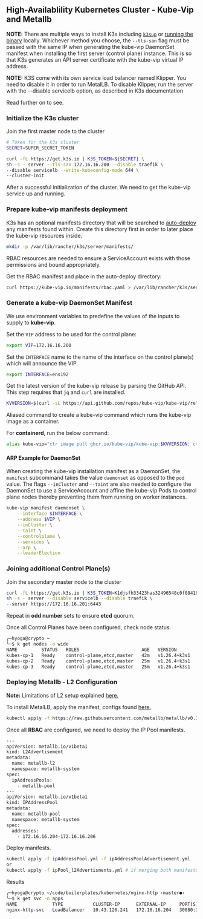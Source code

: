 ## High-Availablility Kubernetes Cluster - Kube-Vip and Metallb

**NOTE:** There are multiple ways to install K3s including [`k3sup`](https://k3sup.dev/) or [running the binary](https://rancher.com/docs/k3s/latest/en/quick-start/) locally. Whichever method you choose, the `--tls-san` flag must be passed with the same IP when generating the kube-vip DaemonSet manifest when installing the first server (control plane) instance. This is so that K3s generates an API server certificate with the kube-vip virtual IP address.

**NOTE:**
K3S come with its own service load balancer named Klipper. You need to disable it in order to run MetalLB. To disable Klipper, run the server with the --disable servicelb option, as described in K3s documentation

Read further on to see.

### Initialize the K3s cluster

Join the first master node to the cluster

```bash
# Token for the k3s cluster
SECRET=SUPER_SECRET_TOKEN

curl -fL https://get.k3s.io | K3S_TOKEN=${SECRET} \
sh -s - server --tls-san 172.16.16.200 --disable traefik \
--disable servicelb --write-kubeconfig-mode 644 \
--cluster-init
```

After a successful initialization of the cluster. We need to get the kube-vip service up and running.

### Prepare kube-vip manifests deployment

K3s has an optional manifests directory that will be searched to [auto-deploy](https://rancher.com/docs/k3s/latest/en/advanced/#auto-deploying-manifests) any manifests found within. Create this directory first in order to later place the kube-vip resources inside.

```bash
mkdir -p /var/lib/rancher/k3s/server/manifests/
```

RBAC resources are needed to ensure a ServiceAccount exists with those permissions and bound appropriately.

Get the RBAC manifest and place in the auto-deploy directory:

```sh
curl https://kube-vip.io/manifests/rbac.yaml > /var/lib/rancher/k3s/server/manifests/kube-vip-rbac.yaml
```

### Generate a kube-vip DaemonSet Manifest

We use environment variables to predefine the values of the inputs to supply to **kube-vip**.

Set the `VIP` address to be used for the control plane:

```bash
export VIP=172.16.16.200
```

Set the `INTERFACE` name to the name of the interface on the control plane(s) which will announce the VIP.

```bash
export INTERFACE=ens192
```

Get the latest version of the kube-vip release by parsing the GitHub API. This step requires that `jq` and `curl` are installed.

```bash
KVVERSION=$(curl -sL https://api.github.com/repos/kube-vip/kube-vip/releases | jq -r ".[0].name")
```

Aliased command to create a kube-vip command which runs the kube-vip image as a container.

For **containerd**, run the below command:

```bash
alias kube-vip="ctr image pull ghcr.io/kube-vip/kube-vip:$KVVERSION; ctr run --rm --net-host ghcr.io/kube-vip/kube-vip:$KVVERSION vip /kube-vip"
```

#### ARP Example for DaemonSet

When creating the kube-vip installation manifest as a DaemonSet, the `manifest` subcommand takes the value `daemonset` as opposed to the `pod` value. The flags `--inCluster` and `--taint` are also needed to configure the DaemonSet to use a ServiceAccount and affine the kube-vip Pods to control plane nodes thereby preventing them from running on worker instances.

```bash
kube-vip manifest daemonset \
    --interface $INTERFACE \
    --address $VIP \
    --inCluster \
    --taint \
    --controlplane \
    --services \
    --arp \
    --leaderElection

```

### Joining additional Control Plane(s)

Join the secondary master node to the cluster

```bash
curl -fL https://get.k3s.io | K3S_TOKEN=K1djsfh33423has32496548c0f0841924972123685::server:SUPER_SECRET_TOKEN \
sh -s - server --disable servicelb --disable traefik \
--server https://172.16.16.201:6443
```

Repeat in **odd number** sets to ensure **etcd** quorum.

Once all Control Planes have been configured, check node status.

```bash
╭─hyoga@crypto ~ 
╰─$ k get nodes -o wide
NAME         STATUS   ROLES                       AGE   VERSION        INTERNAL-IP     EXTERNAL-IP   OS-IMAGE                         KERNEL-VERSION    CONTAINER-RUNTIME
kubes-cp-1   Ready    control-plane,etcd,master   42m   v1.26.4+k3s1   172.16.16.201   <none>        Debian GNU/Linux 11 (bullseye)   5.10.0-21-amd64   containerd://1.6.19-k3s1
kubes-cp-2   Ready    control-plane,etcd,master   25m   v1.26.4+k3s1   172.16.16.202   <none>        Debian GNU/Linux 11 (bullseye)   5.10.0-21-amd64   containerd://1.6.19-k3s1
kubes-cp-3   Ready    control-plane,etcd,master   25m   v1.26.4+k3s1   172.16.16.203   <none>        Debian GNU/Linux 11 (bullseye)   5.10.0-21-amd64   containerd://1.6.19-k3s1
```

### Deploying Metallb - L2 Configuration
**Note:** Limitations of L2 setup explained [here.](https://metallb.universe.tf/concepts/layer2/)

To install MetalLB, apply the manifest, configs found [here.](https://metallb.universe.tf/configuration/#layer-2-configuration)

```bash
kubectl apply -f https://raw.githubusercontent.com/metallb/metallb/v0.13.9/config/manifests/metallb-native.yaml
```

Once all **RBAC** are configured, we need to deploy the IP Pool manifests.

```bash
---
apiVersion: metallb.io/v1beta1
kind: L2Advertisement
metadata:
  name: metallb-l2
  namespace: metallb-system
spec:
  ipAddressPools:
    - metallb-pool
---
apiVersion: metallb.io/v1beta1
kind: IPAddressPool
metadata:
  name: metallb-pool
  namespace: metallb-system
spec:
  addresses:
    - 172.16.16.204-172.16.16.206
```

 Deploy manifests.

```bash
kubectl apply -f ipAddressPool.yml -f ipAddressPoolAdvertisement.yml
or 
kubectl apply -f ipPool_l2Advertisments.yml # if merging both manifests
```

Results

```bash
╭─hyoga@crypto ~/code/boilerplates/kubernetes/nginx-http ‹master●› 
╰─$ k get svc -n apps 
NAME             TYPE           CLUSTER-IP      EXTERNAL-IP     PORT(S)           AGE
nginx-http-svc   LoadBalancer   10.43.126.241   172.16.16.204   30080:31680/TCP   46s
```
